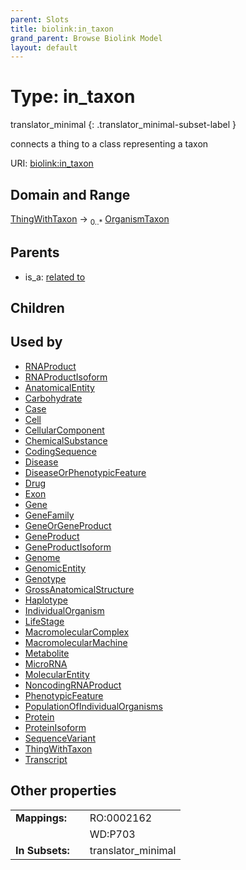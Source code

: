 ```yaml
---
parent: Slots
title: biolink:in_taxon
grand_parent: Browse Biolink Model
layout: default
---
```


# Type: in_taxon

translator_minimal
{: .translator_minimal-subset-label }


connects a thing to a class representing a taxon

URI: [biolink:in_taxon](https://w3id.org/biolink/vocab/in_taxon)

## Domain and Range

[ThingWithTaxon](ThingWithTaxon.md) ->  <sub>0..*</sub> [OrganismTaxon](OrganismTaxon.md)

## Parents

 *  is_a: [related to](related_to.md)

## Children


## Used by

 * [RNAProduct](RNAProduct.md)
 * [RNAProductIsoform](RNAProductIsoform.md)
 * [AnatomicalEntity](AnatomicalEntity.md)
 * [Carbohydrate](Carbohydrate.md)
 * [Case](Case.md)
 * [Cell](Cell.md)
 * [CellularComponent](CellularComponent.md)
 * [ChemicalSubstance](ChemicalSubstance.md)
 * [CodingSequence](CodingSequence.md)
 * [Disease](Disease.md)
 * [DiseaseOrPhenotypicFeature](DiseaseOrPhenotypicFeature.md)
 * [Drug](Drug.md)
 * [Exon](Exon.md)
 * [Gene](Gene.md)
 * [GeneFamily](GeneFamily.md)
 * [GeneOrGeneProduct](GeneOrGeneProduct.md)
 * [GeneProduct](GeneProduct.md)
 * [GeneProductIsoform](GeneProductIsoform.md)
 * [Genome](Genome.md)
 * [GenomicEntity](GenomicEntity.md)
 * [Genotype](Genotype.md)
 * [GrossAnatomicalStructure](GrossAnatomicalStructure.md)
 * [Haplotype](Haplotype.md)
 * [IndividualOrganism](IndividualOrganism.md)
 * [LifeStage](LifeStage.md)
 * [MacromolecularComplex](MacromolecularComplex.md)
 * [MacromolecularMachine](MacromolecularMachine.md)
 * [Metabolite](Metabolite.md)
 * [MicroRNA](MicroRNA.md)
 * [MolecularEntity](MolecularEntity.md)
 * [NoncodingRNAProduct](NoncodingRNAProduct.md)
 * [PhenotypicFeature](PhenotypicFeature.md)
 * [PopulationOfIndividualOrganisms](PopulationOfIndividualOrganisms.md)
 * [Protein](Protein.md)
 * [ProteinIsoform](ProteinIsoform.md)
 * [SequenceVariant](SequenceVariant.md)
 * [ThingWithTaxon](ThingWithTaxon.md)
 * [Transcript](Transcript.md)

## Other properties

|  |  |  |
| --- | --- | --- |
| **Mappings:** | | RO:0002162 |
|  | | WD:P703 |
| **In Subsets:** | | translator_minimal |

